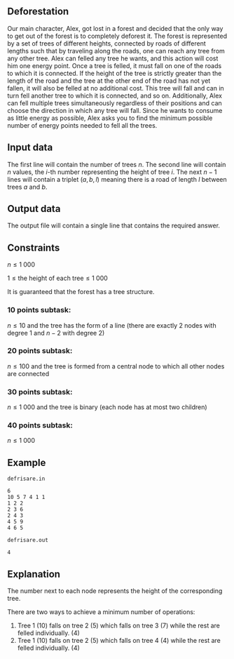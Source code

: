 ## Deforestation

Our main character, Alex, got lost in a forest and decided that the only way to get out of the forest is to completely deforest it. The forest is represented by a set of trees of different heights, connected by roads of different lengths such that by traveling along the roads, one can reach any tree from any other tree. Alex can felled any tree he wants, and this action will cost him one energy point. Once a tree is felled, it must fall on one of the roads to which it is connected. If the height of the tree is strictly greater than the length of the road and the tree at the other end of the road has not yet fallen, it will also be felled at no additional cost. This tree will fall and can in turn fell another tree to which it is connected, and so on. Additionally, Alex can fell multiple trees simultaneously regardless of their positions and can choose the direction in which any tree will fall. Since he wants to consume as little energy as possible, Alex asks you to find the minimum possible number of energy points needed to fell all the trees.

## Input data

The first line will contain the number of trees $n$. The second line will contain $n$ values, the $i$-th number representing the height of tree $i$. The next $n-1$ lines will contain a triplet $(a, b, l)$ meaning there is a road of length $l$ between trees $a$ and $b$. 

## Output data

The output file will contain a single line that contains the required answer. 

## Constraints

$n \leq 1\ 000$ 

$1 \leq \text{the height of each tree} \leq 1\ 000$

It is guaranteed that the forest has a tree structure.

### $10$ points subtask:

$n \leq 10$ and the tree has the form of a line (there are exactly $2$ nodes with degree $1$ and $n-2$ with degree $2$) 

### $20$ points subtask:
$n \leq 100$ and the tree is formed from a central node to which all other nodes are connected 

### $30$ points subtask:
$n \leq 1\ 000$ and the tree is binary (each node has at most two children) 

### $40$ points subtask:
$n \leq 1\ 000$

## Example

`defrisare.in`
```
6
10 5 7 4 1 1
1 2 2
2 3 6
2 4 3
4 5 9
4 6 5
```

`defrisare.out`
```
4 
```

## Explanation

The number next to each node represents the height of the corresponding tree.

There are two ways to achieve a minimum number of operations:
1. Tree $1$ ($10$) falls on tree $2$ ($5$) which falls on tree $3$ ($7$) while the rest are felled individually. $(4)$
2. Tree $1$ ($10$) falls on tree $2$ ($5$) which falls on tree $4$ ($4$) while the rest are felled individually. $(4)$